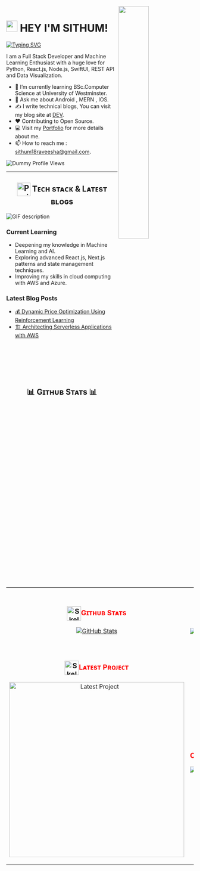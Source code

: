 <!--Night Owl image-->
<div>
  <img align="right" width="40%" src="https://owlbertsio-resized.s3.amazonaws.com/Popper.psd.full.png">
</div>

<!--Header Name-->
# <img src="https://emojis.slackmojis.com/emojis/images/1531849430/4246/blob-sunglasses.gif?1531849430" width="30"/> HEY I'M SITHUM! 
[![Typing SVG](https://readme-typing-svg.demolab.com/?lines=Full+Stack+Developer;Open+Source+Contributor;Tech+Enthusiast)](https://git.io/typing-svg) 
<!--Start Intro-->               
<p align="left">I am a Full Stack Developer and Machine Learning Enthusiast with a huge love for Python, React.js, Node.js, SwiftUI, REST API and Data Visualization. </p>

- 🌱 I’m currently learning BSc.Computer Science at University of Westminster.
- 💬 Ask me about Android , MERN , IOS.
- ✍ I write technical blogs, You can visit my blog site at [DEV](https://medium.com/@sithum18raveesha).
- ❤ Contributing to Open Source.
- 💻 Visit my [Portfolio](https://sithum-raveesha.vercel.app/) for more details about me.
- 📫 How to reach me : sithum18raveesha@gmail.com.
<!--End Intro-->

<!--Profile Count Badge-->
<p align="left">
  <img src="https://img.shields.io/badge/Profile%20Views-368-red?style=for-the-badge" alt="Dummy Profile Views" />
</p>


---
<!--Languages and Tools Section-->       
<h2 align="center"><a href="https://i.giphy.com/media/v1.Y2lkPTc5MGI3NjExeWV0OG14aGFmbDZ6Z2J3eGpjdzNmMGxneGpuajdkbDF1ZHVsd3N1bSZlcD12MV9pbnRlcm5hbF9naWZfYnlfaWQmY3Q9cw/Ugvn4HEbU2FqZyJQ2o/giphy.gif"><img align="center" src="https://i.giphy.com/media/v1.Y2lkPTc5MGI3NjExeWV0OG14aGFmbDZ6Z2J3eGpjdzNmMGxneGpuajdkbDF1ZHVsd3N1bSZlcD12MV9pbnRlcm5hbF9naWZfYnlfaWQmY3Q9cw/Ugvn4HEbU2FqZyJQ2o/giphy.gif" width="36" alt="ProjectBuilding-gif"/></a>&nbsp;Tᴇᴄʜ sᴛᴀᴄᴋ & Lᴀᴛᴇsᴛ ʙʟᴏɢs</h2> 
<picture>
  <source media="(prefers-color-scheme: dark)" srcset="./Skills_Animation_Dark.gif">
  <source media="(prefers-color-scheme: light)" srcset="./Skills_Animation_White.gif">
  <img align="left" alt="GIF description" src="./Skills_Animation_White.gif">
</picture>
<br />

<h3 align="left">Current Learning</h3>
<ul align="left">
  <li>Deepening my knowledge in Machine Learning and AI.</li>
  <li>Exploring advanced React.js, Next.js patterns and state management techniques.</li>
  <li>Improving my skills in cloud computing with AWS and Azure.</li>
</ul>
  
<h3 align="left">Latest Blog Posts</h3>
<ul align="left">
  <li><a href="https://medium.com/@sithum18raveesha/dynamic-price-optimization-using-reinforcement-learning-4a74776431a3">💰 Dynamic Price Optimization Using Reinforcement Learning</a></li>
  <li><a href="https://medium.com/@sithum18raveesha/architecting-serverless-applications-with-aws-5b0b4db3baf7">🏗 Architecting Serverless Applications with AWS</a></li>
</ul>
<br />
<br />
<br />
<br />
<br />

<!--Github stats Table--> 
<h2 align="center">📊 Gɪᴛʜᴜʙ Sᴛᴀᴛs 📊</h2>

<table width="100%">
  <tr>
    <td width="50%">
      <h3 align="center" style="color: red;"><strong><a href="https://i.giphy.com/media/v1.Y2lkPTc5MGI3NjExbGw4NjV5OWxsenU0ZGh3YXoyYTJyOXgyYnVrYzV0NjVtZjJibXJmayZlcD12MV9pbnRlcm5hbF9naWZfYnlfaWQmY3Q9cw/37Uer6MbSlFgA/giphy.gif"><img align="center" src="https://i.giphy.com/media/v1.Y2lkPTc5MGI3NjExbGw4NjV5OWxsenU0ZGh3YXoyYTJyOXgyYnVrYzV0NjVtZjJibXJmayZlcD12MV9pbnRlcm5hbF9naWZfYnlfaWQmY3Q9cw/37Uer6MbSlFgA/giphy.gif" width="38" alt="SkeletonInAChair-gif"/></a>Gɪᴛʜᴜʙ Sᴛᴀᴛs</strong></h3>
      <p align="center">
        <a href="https://github.com/sithum20210380">
          <img align="center" src="https://github-readme-stats.vercel.app/api?username=sithum20210380&count_private=true&show_icons=true&theme=dark&bg_color=0,000000,660000&title_color=ff0000&text_color=ffffff&icon_color=ff0000&rank_icon=github&hide=prs,issues,contribs&show=reviews,prs_merged,prs_merged_percentage" alt="GitHub Stats" />
        </a>
      </p>
    </td>
    <td width="50%">
      <h3 align="center" style="color: red;"><strong><a href="https://i.giphy.com/media/v1.Y2lkPTc5MGI3NjExbGw4NjV5OWxsenU0ZGh3YXoyYTJyOXgyYnVrYzV0NjVtZjJibXJmayZlcD12MV9pbnRlcm5hbF9naWZfYnlfaWQmY3Q9cw/37Uer6MbSlFgA/giphy.gif"><img align="center" src="https://i.giphy.com/media/v1.Y2lkPTc5MGI3NjExbGw4NjV5OWxsenU0ZGh3YXoyYTJyOXgyYnVrYzV0NjVtZjJibXJmayZlcD12MV9pbnRlcm5hbF9naWZfYnlfaWQmY3Q9cw/37Uer6MbSlFgA/giphy.gif" width="38" alt="SkeletonInAChair-gif"/></a>Sᴛʀᴇᴀᴋ Sᴛᴀᴛs</strong></h3>
      <p align="center">
        <a href="https://github.com/sithum20210380">
          <img
             src="https://github-readme-streak-stats-phi-opal.vercel.app/?user=sithum20210380&locale=en&type=svg&hide_border=true&background=0,000000,660000&fire=ffffff&ring=ffffff&sideNums=ff0000&sideLabels=ffffff&dates=ffffff&currStreakNum=ff0000" alt="My GitHub streak stats"
         />
        </a>
      </p>
    </td>
  </tr>
  <tr>
    <td width="50%">
      <h3 align="center" style="color: red;"><strong><a href="https://i.giphy.com/media/v1.Y2lkPTc5MGI3NjExbGw4NjV5OWxsenU0ZGh3YXoyYTJyOXgyYnVrYzV0NjVtZjJibXJmayZlcD12MV9pbnRlcm5hbF9naWZfYnlfaWQmY3Q9cw/37Uer6MbSlFgA/giphy.gif"><img align="center" src="https://i.giphy.com/media/v1.Y2lkPTc5MGI3NjExbGw4NjV5OWxsenU0ZGh3YXoyYTJyOXgyYnVrYzV0NjVtZjJibXJmayZlcD12MV9pbnRlcm5hbF9naWZfYnlfaWQmY3Q9cw/37Uer6MbSlFgA/giphy.gif" width="38" alt="SkeletonInAChair-gif"/></a>Lᴀᴛᴇsᴛ Pʀᴏᴊᴇᴄᴛ</strong></h3>
      <p align="center">
        <a href="https://github.com/sithum20210380/RL-Based-Dynamic-Price-Optimisation">
          <img align="center" width="470" src="https://github-readme-stats.vercel.app/api/pin/?username=sithum20210380&repo=RL-Based-Dynamic-Price-Optimisation&theme=dark&show_owner=true&bg_color=0,000000,660000&title_color=ff0000&text_color=ffffff&icon_color=ff0000" alt="Latest Project" />
        </a>
      </p>
    </td>
    <td width="50%">
      <h3 align="center" style="color: red;"><strong><a href="https://i.giphy.com/media/v1.Y2lkPTc5MGI3NjExbGw4NjV5OWxsenU0ZGh3YXoyYTJyOXgyYnVrYzV0NjVtZjJibXJmayZlcD12MV9pbnRlcm5hbF9naWZfYnlfaWQmY3Q9cw/37Uer6MbSlFgA/giphy.gif"><img align="center" src="https://i.giphy.com/media/v1.Y2lkPTc5MGI3NjExbGw4NjV5OWxsenU0ZGh3YXoyYTJyOXgyYnVrYzV0NjVtZjJibXJmayZlcD12MV9pbnRlcm5hbF9naWZfYnlfaWQmY3Q9cw/37Uer6MbSlFgA/giphy.gif" width="38" alt="SkeletonInAChair-gif"/></a>Tᴏᴘ Cᴏɴᴛʀɪʙᴜᴛɪᴏɴs</strong></h3>
      <p align="center">
        <a href="https://github.com/sithum20210380">
          <img align="center" src="https://github-contributor-stats.vercel.app/api?username=sithum20210380&limit=2&theme=dark&show_owner=true&combine_all_yearly_contributions=false&bg_color=0,000000,660000&title_color=ff0000&text_color=ffffff&icon_color=ffffff" alt="Top Contributions" />
        </a>
      </p>
    </td>
  </tr>
</table>

<br />
